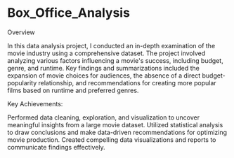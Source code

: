 # Box_Office_Analysis

Overview

In this data analysis project, I conducted an in-depth examination of the movie industry using a comprehensive dataset. The project involved analyzing various factors influencing a movie's success, including budget, genre, and runtime. Key findings and summarizations included the expansion of movie choices for audiences, the absence of a direct budget-popularity relationship, and recommendations for creating more popular films based on runtime and preferred genres.

Key Achievements:

Performed data cleaning, exploration, and visualization to uncover meaningful insights from a large movie dataset.
Utilized statistical analysis to draw conclusions and make data-driven recommendations for optimizing movie production.
Created compelling data visualizations and reports to communicate findings effectively.
